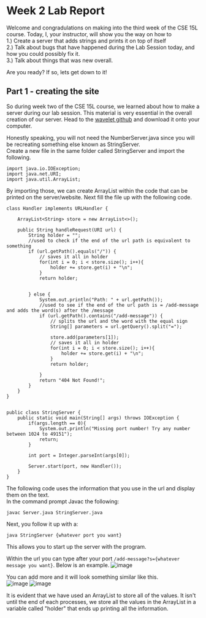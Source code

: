 # Week 2 Lab Report
Welcome and congradulations on making into the third week of the CSE 15L course. Today, I, your instructor, will show you the way on how to \
1.)  Create a server that adds strings and prints it on top of itself \
2.) Talk about bugs that have happened during the Lab Session today, and how you could possibly fix it. \
3.) Talk about things that was new overall. 

Are you ready? If so, lets get down to it!

## Part 1 - creating the site
So during week two of the CSE 15L course, we learned about how to make a server during our lab session. This material is very essential in the overall creation of our server.
Head to the [wavelet github](https://github.com/ucsd-cse15l-f22/wavelet) and download it onto your computer. 

Honestly speaking, you will not need the NumberServer.java since you will be recreating something else known as StringServer. \
Create a new file in the same folder called StringServer and import the following. 
```
import java.io.IOException;
import java.net.URI;
import java.util.ArrayList;
```

By importing those, we can create ArrayList within the code that can be printed on the server/website.
Next fill the file up with the following code.
```
class Handler implements URLHandler {
    
    ArrayList<String> store = new ArrayList<>();

    public String handleRequest(URI url) {
        String holder = "";
        //used to check if the end of the url path is equivalent to something
        if (url.getPath().equals("/")) {
            // saves it all in holder
            for(int i = 0; i < store.size(); i++){
                holder += store.get(i) + "\n";
            }
            return holder;


        } else {
            System.out.println("Path: " + url.getPath());
            //used to see if the end of the url path is = /add-message and adds the word(s) after the /message
            if (url.getPath().contains("/add-message")) {
                // splits the url and the word with the equal sign
                String[] parameters = url.getQuery().split("=");

                store.add(parameters[1]);
                // saves it all in holder
                for(int i = 0; i < store.size(); i++){
                    holder += store.get(i) + "\n";
                }
                return holder;
                
            }
            return "404 Not Found!";
        }
    }
}


public class StringServer {
    public static void main(String[] args) throws IOException {
        if(args.length == 0){
            System.out.println("Missing port number! Try any number between 1024 to 49151");
            return;
        }

        int port = Integer.parseInt(args[0]);

        Server.start(port, new Handler());
    }
}
```
The following code uses the information that you use in the url and display them on the text. \
In the command prompt Javac the following:
```
javac Server.java StringServer.java
```
Next, you follow it up with a:
```
java StringServer {whatever port you want}
```
This allows you to start up the server with the program.

Within the url you can type after your port `/add-message?s={whatever message you want}`. Below is an example.
![image](https://i.imgur.com/aRsBrMv.png) 

You can add more and it will look something similar like this. \
![image](https://i.imgur.com/9iFHksY.png) 
![image](https://i.imgur.com/NiCGCw9.png)

It is evident that we have used an ArrayList to store all of the values. It isn't until the end of each processes, we store all the values in the ArrayList in a variable called "holder" that ends up printing all the information.

